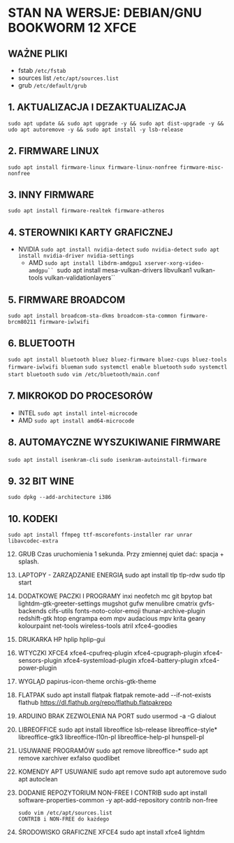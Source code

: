# STAN NA WERSJE: DEBIAN/GNU BOOKWORM 12 XFCE

## WAŻNE PLIKI
* fstab
```/etc/fstab```
* sources list
```/etc/apt/sources.list```
* grub
```/etc/default/grub```

## 1. AKTUALIZACJA I DEZAKTUALIZACJA
```sudo apt update && sudo apt upgrade -y && sudo apt dist-upgrade -y && udo apt autoremove -y && sudo apt install -y lsb-release```
	
## 2. FIRMWARE LINUX
```sudo apt install firmware-linux firmware-linux-nonfree firmware-misc-nonfree```
	
## 3. INNY FIRMWARE
```sudo apt install firmware-realtek firmware-atheros```
	
## 4. STEROWNIKI KARTY GRAFICZNEJ
* NVIDIA
```sudo apt install nvidia-detect```
```sudo nvidia-detect```
```sudo apt install nvidia-driver nvidia-settings```
  * AMD
```sudo apt install libdrm-amdgpu1 xserver-xorg-video-amdgpu``
```sudo apt install mesa-vulkan-drivers libvulkan1 vulkan-tools vulkan-validationlayers``
		
## 5. FIRMWARE BROADCOM
```sudo apt install broadcom-sta-dkms broadcom-sta-common firmware-brcm80211 firmware-iwlwifi```
	
## 6. BLUETOOTH
```sudo apt install bluetooth bluez bluez-firmware bluez-cups bluez-tools firmware-iwlwifi blueman```
```sudo systemctl enable bluetooth```
```sudo systemctl start bluetooth```
```sudo vim /etc/bluetooth/main.conf```
	
## 7. MIKROKOD DO PROCESORÓW
* INTEL
```sudo apt install intel-microcode```
* AMD
```sudo apt install amd64-microcode```
		
## 8. AUTOMAYCZNE WYSZUKIWANIE FIRMWARE
```sudo apt install isenkram-cli```
```sudo isenkram-autoinstall-firmware```

## 9. 32 BIT WINE
```sudo dpkg --add-architecture i386```
	
## 10. KODEKI
```sudo apt install ffmpeg ttf-mscorefonts-installer rar unrar libavcodec-extra```
	
12. GRUB
	Czas uruchomienia 1 sekunda. Przy zmiennej quiet dać: spacja + splash.
	
13. LAPTOPY - ZARZĄDZANIE ENERGIĄ
	sudo apt install tlp tlp-rdw
	sudo tlp start
	
14. DODATKOWE PACZKI I PROGRAMY
	inxi neofetch mc git bpytop bat lightdm-gtk-greeter-settings mugshot gufw menulibre cmatrix gvfs-backends cifs-utils fonts-noto-color-emoji
	thunar-archive-plugin redshift-gtk htop engrampa eom mpv audacious mpv krita geany kolourpaint net-tools wireless-tools atril
	xfce4-goodies
	
15. DRUKARKA HP
	hplip hplip-gui
	
16. WTYCZKI XFCE4
	xfce4-cpufreq-plugin
	xfce4-cpugraph-plugin
	xfce4-sensors-plugin
	xfce4-systemload-plugin
	xfce4-battery-plugin
	xfce4-power-plugin
	
17. WYGLĄD
	papirus-icon-theme
	orchis-gtk-theme
	
18. FLATPAK
	sudo apt install flatpak
	flatpak remote-add --if-not-exists flathub https://dl.flathub.org/repo/flathub.flatpakrepo
	
19. ARDUINO BRAK ZEZWOLENIA NA PORT
	sudo usermod -a -G dialout <username>
	
20. LIBREOFFICE
	sudo apt install libreoffice lsb-release libreoffice-style* libreoffice-gtk3 libreoffice-l10n-pl libreoffice-help-pl hunspell-pl
	
21. USUWANIE PROGRAMÓW
	sudo apt remove libreoffice-*
	sudo apt remove xarchiver exfalso quodlibet
	
22. KOMENDY APT USUWANIE
	sudo apt remove
	sudo apt autoremove
	sudo apt autoclean
	
23. DODANIE REPOZYTORIUM NON-FREE I CONTRIB
		sudo apt install software-properties-common -y
		apt-add-repository contrib non-free
		
		sudo vim /etc/apt/sources.list
		CONTRIB i NON-FREE do każdego

24. ŚRODOWISKO GRAFICZNE XFCE4
	sudo apt install xfce4 lightdm
